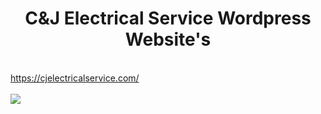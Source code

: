 <center><h1>C&J Electrical Service Wordpress Website's</h1></center>
<br />
<a href="https://cjelectricalservice.com/" target="_blank"> https://cjelectricalservice.com/ <br/></a> <br/>
<img src="./cjelectricalservice.png" />